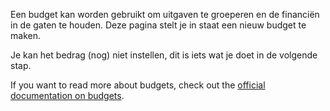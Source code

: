 Een budget kan worden gebruikt om uitgaven te groeperen en de financiën in de gaten te houden. Deze pagina stelt je in staat een nieuw budget te maken.

Je kan het bedrag (nog) niet instellen, dit is iets wat je doet in de volgende stap.

If you want to read more about budgets, check out the [official documentation on budgets](https://docs.firefly-iii.org/concepts/budgets).